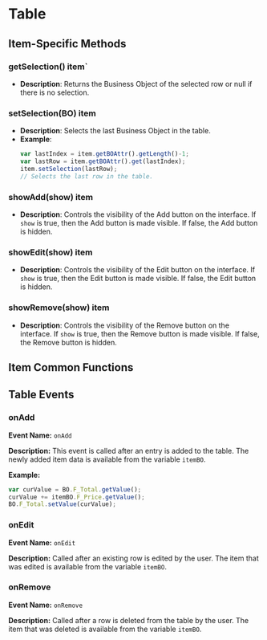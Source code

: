 # Table
<TableOfContents />

## Item-Specific Methods

### getSelection() <Badge type="tip">item</Badge>`

- **Description**: Returns the Business Object of the selected row or null if there is no selection.

### setSelection(BO) <Badge type="tip">item</Badge>

- **Description**: Selects the last Business Object in the table.
- **Example**:
  ```javascript
  var lastIndex = item.getBOAttr().getLength()-1;
  var lastRow = item.getBOAttr().get(lastIndex);
  item.setSelection(lastRow);
  // Selects the last row in the table.
  ```

### showAdd(show) <Badge type="tip">item</Badge>

- **Description**: Controls the visibility of the Add button on the interface. If `show` is true, then the Add button is
  made visible. If false, the Add button is hidden.

### showEdit(show) <Badge type="tip">item</Badge>

- **Description**: Controls the visibility of the Edit button on the interface. If `show` is true, then the Edit button
  is made visible. If false, the Edit button is hidden.

### showRemove(show) <Badge type="tip">item</Badge>

- **Description**: Controls the visibility of the Remove button on the interface. If `show` is true, then the Remove
  button is made visible. If false, the Remove button is hidden.

## Item Common Functions

<!--@include: ./common/functions.md -->

<!--@include: ./common/event_objects.md -->

## Table Events

### onAdd

**Event Name:** `onAdd`

**Description:** This event is called after an entry is added to the table. The newly added item data is available from
the variable `itemBO`.

**Example:**

```javascript
var curValue = BO.F_Total.getValue();
curValue += itemBO.F_Price.getValue();
BO.F_Total.setValue(curValue);
```

### onEdit

**Event Name:** `onEdit`

**Description:** Called after an existing row is edited by the user. The item that was edited is available from the
variable `itemBO`.

### onRemove

**Event Name:** `onRemove`

**Description:** Called after a row is deleted from the table by the user. The item that was deleted is available from
the variable `itemBO`.


<!--@include: ./common/events.md -->